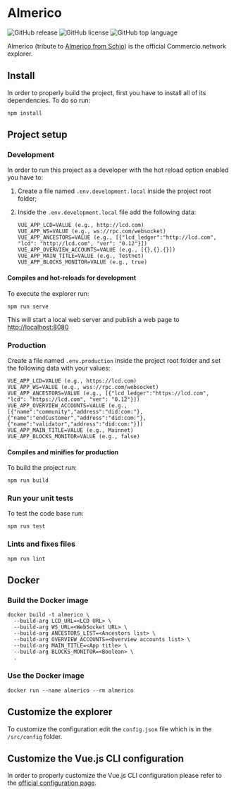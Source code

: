 # Almerico

![GitHub release](https://img.shields.io/github/release/commercionetwork/almerico?color=green)
![GitHub license](https://img.shields.io/github/license/commercionetwork/almerico?color=blue)
![GitHub top language](https://img.shields.io/github/languages/top/commercionetwork/almerico?color=yellow)

Almerico (tribute to [Almerico from Schio](https://it.wikipedia.org/wiki/Almerico_da_Schio)) is the official Commercio.network explorer.

## Install

In order to properly build the project, first you have to install all of its dependencies. To do so run:

```shell
npm install
```

## Project setup

### Development

In order to run this project as a developer with the hot reload option enabled you have to:

1. Create a file named `.env.development.local` inside the project root folder;
2. Inside the `.env.development.local` file add the following data:

    ```env
    VUE_APP_LCD=VALUE (e.g., http://lcd.com)
    VUE_APP_WS=VALUE (e.g., ws://rpc.com/websocket)
    VUE_APP_ANCESTORS=VALUE (e.g., [{"lcd_ledger":"http://lcd.com", "lcd": "http://lcd.com", "ver": "0.12"}])
    VUE_APP_OVERVIEW_ACCOUNTS=VALUE (e.g., [{},{}.{}])
    VUE_APP_MAIN_TITLE=VALUE (e.g., Testnet)
    VUE_APP_BLOCKS_MONITOR=VALUE (e.g., true)
    ```

#### Compiles and hot-reloads for development

To execute the explorer run:

```shell
npm run serve
```

This will start a local web server and publish a web page to <http://localhost:8080>

### Production

Create a file named `.env.production` inside the project root folder and set the following data with your values:

```env
VUE_APP_LCD=VALUE (e.g., https://lcd.com)
VUE_APP_WS=VALUE (e.g., wss://rpc.com/websocket)
VUE_APP_ANCESTORS=VALUE (e.g., [{"lcd_ledger":"https://lcd.com", "lcd": "https://lcd.com", "ver": "0.12"}])
VUE_APP_OVERVIEW_ACCOUNTS=VALUE (e.g., [{"name":"community","address":"did:com:"},{"name":"endCustomer","address":"did:com:"},{"name":"validator","address":"did:com:"}])
VUE_APP_MAIN_TITLE=VALUE (e.g., Mainnet)
VUE_APP_BLOCKS_MONITOR=VALUE (e.g., false)
```

#### Compiles and minifies for production

To build the project run:

```shell
npm run build
```

### Run your unit tests

To test the code base run:

```shell
npm run test
```

### Lints and fixes files

```shell
npm run lint
```

## Docker

### Build the Docker image

```shell
docker build -t almerico \
  --build-arg LCD_URL=<LCD URL> \
  --build-arg WS_URL=<WebSocket URL> \
  --build-arg ANCESTORS_LIST=<Ancestors list> \
  --build-arg OVERVIEW_ACCOUNTS=<Overview accounts list> \
  --build-arg MAIN_TITLE=<App title> \
  --build-arg BLOCKS_MONITOR=<Boolean> \
  .
```

### Use the Docker image

```shell
docker run --name almerico --rm almerico
```

## Customize the explorer

To customize the configuration edit the `config.json` file which is in the `/src/config` folder.

## Customize the Vue.js CLI configuration

In order to properly customize the Vue.js CLI configuration please refer to the [official configuration page](https://cli.vuejs.org/config/).
